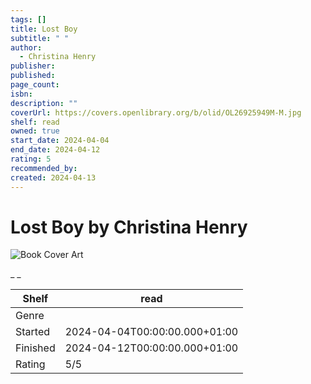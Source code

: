 ```yaml
---
tags: []
title: Lost Boy
subtitle: " "
author:
  - Christina Henry
publisher:
published:
page_count:
isbn:
description: ""
coverUrl: https://covers.openlibrary.org/b/olid/OL26925949M-M.jpg
shelf: read
owned: true
start_date: 2024-04-04
end_date: 2024-04-12
rating: 5
recommended_by:
created: 2024-04-13
---
```


# Lost Boy by Christina Henry

![Book Cover Art](https://covers.openlibrary.org/b/olid/OL26925949M-M.jpg)

_ _

| Shelf | read |
| --- | --- |
| Genre |  |
| Started | 2024-04-04T00:00:00.000+01:00 |
| Finished | 2024-04-12T00:00:00.000+01:00 |
| Rating | 5/5 |

